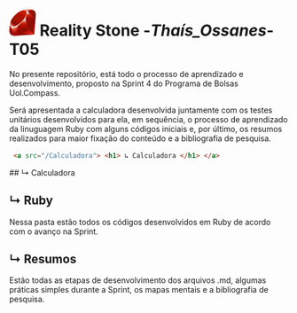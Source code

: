 #  <img src ="/z_Resumos/img/ruby.png"> Reality Stone -_Thaís_Ossanes_- T05 #

No presente repositório, está todo o processo de aprendizado e desenvolvimento, proposto na Sprint 4 do Programa de Bolsas Uol.Compass.

Será apresentada a calculadora desenvolvida juntamente com os testes unitários desenvolvidos para ela, em sequência, o processo de aprendizado da linuguagem Ruby com alguns códigos iniciais e, por último, os resumos realizados para maior fixação do conteúdo e a bibliografia de pesquisa.

~~~html
 <a src="/Calculadora"> <h1> ↳ Calculadora </h1> </a>
~~~
<a src=""> </a> ## ↳ Calculadora 

## ↳ Ruby
Nessa pasta estão todos os códigos desenvolvidos em Ruby de acordo com o avanço na Sprint.
## ↳ Resumos
Estão todas as etapas de desenvolvimento dos arquivos .md, algumas práticas simples durante a Sprint, os mapas mentais e a bibliografia de pesquisa.
